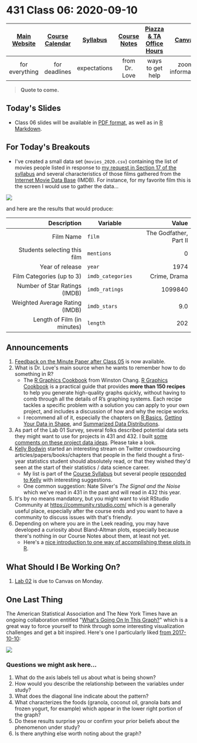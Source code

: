 # 431 Class 06: 2020-09-10

[Main Website](https://thomaselove.github.io/431/) | [Course Calendar](https://thomaselove.github.io/431/calendar.html) | [Syllabus](https://thomaselove.github.io/431-2020-syllabus/) | [Course Notes](https://thomaselove.github.io/431-notes/) | [Piazza & TA Office Hours](https://thomaselove.github.io/431/contact.html) | [Canvas](https://canvas.case.edu) | [Data and Code](https://thomaselove.github.io/431/data_index.html)
:-----------: | :--------------: | :----------: | :---------: | :-------------: | :-----------: | :------------:
for everything | for deadlines | expectations | from Dr. Love | ways to get help | zoom information | for downloads

> **Quote to come.** 

## Today's Slides

- Class 06 slides will be available in [PDF format](https://github.com/THOMASELOVE/431-2020/blob/master/classes/class06/431_class-06-slides_2020.pdf), as well as in [R Markdown](https://github.com/THOMASELOVE/431-2020/blob/master/classes/class06/431_class-06-slides_2020.Rmd).

## For Today's Breakouts

- I've created a small data set (`movies_2020.csv`) containing the list of movies people listed in response to [my request in Section 17 of the syllabus](https://thomaselove.github.io/431-2020-syllabus/movies.html) and several characteristics of those films gathered from the [Internet Movie Data Base](https://www.imdb.com/) (IMDB). For instance, for my favorite film this is the screen I would use to gather the data...

![](https://github.com/THOMASELOVE/431-2020/blob/master/classes/class06/images/g2.png)

and here are the results that would produce:

Description | Variable | Value
----------: | -------- | ---------:
Film Name | `film` | The Godfather, Part II
Students selecting this film | `mentions` | 0
Year of release | `year` | 1974
Film Categories (up to 3) | `imdb_categories` | Crime, Drama
Number of Star Ratings (IMDB) | `imdb_ratings` | 1099840
Weighted Average Rating (IMDB) | `imdb_stars` | 9.0
Length of Film (in minutes) | `length` | 202

## Announcements

1. [Feedback on the Minute Paper after Class 05](https://github.com/THOMASELOVE/431-2020/tree/master/minutepapers) is now available.
2. What is Dr. Love's main source when he wants to remember how to do something in R? 
    - The [R Graphics Cookbook](https://r-graphics.org/) from Winston Chang. [R Graphics Cookbook](https://r-graphics.org/) is a practical guide that provides **more than 150 recipes** to help you generate high-quality graphs quickly, without having to comb through all the details of R’s graphing systems. Each recipe tackles a specific problem with a solution you can apply to your own project, and includes a discussion of how and why the recipe works.
    - I recommend all of it, especially the chapters on [R Basics](https://r-graphics.org/chapter-r-basics), [Getting Your Data in Shape](https://r-graphics.org/chapter-dataprep), and [Summarized Data Distributions](https://r-graphics.org/chapter-distribution).
3. As part of the Lab 01 Survey, several folks described potential data sets they might want to use for projects in 431 and 432. I built [some comments on these project data ideas](http://bit.ly/431-2020-lab01-project-data-ideas). Please take a look.
4. [Kelly Bodwin](https://twitter.com/kellybodwin/status/1303083136046170112) started an interesting stream on Twitter crowdsourcing articles/papers/books/chapters that people in the field thought a first-year statistics student should absolutely read, or that they wished they'd seen at the start of their statistics / data science career. 
    - My list is part of the [Course Syllabus](https://thomaselove.github.io/431-2020-syllabus/) but several people [responded to Kelly](https://twitter.com/kellybodwin/status/1303083136046170112) with interesting suggestions.
    - One common suggestion: Nate Silver's *The Signal and the Noise* which we've read in 431 in the past and will read in 432 this year.
5.  It's by no means mandatory, but you might want to visit RStudio Community at https://community.rstudio.com/ which is a generally useful place, especially after the course ends and you want to have a community to discuss issues with that's friendly.
6. Depending on where you are in the Leek reading, you may have developed a curiosity about Bland-Altman plots, especially because there's nothing in our Course Notes about them, at least not yet.
    - Here's a [nice introduction to one way of accomplishing these plots in R](https://cran.r-project.org/web/packages/BlandAltmanLeh/vignettes/Intro.html).

## What Should I Be Working On?

1. [Lab 02](https://github.com/THOMASELOVE/431-2020/blob/master/labs/lab02/lab02.md) is due to Canvas on Monday.

## One Last Thing

The American Statistical Association and The New York Times have an ongoing collaboration entitled "[What's Going On In This Graph?](https://www.nytimes.com/column/whats-going-on-in-this-graph)" which is a great way to force yourself to think through some interesting visualization challenges and get a bit inspired. Here's one I particularly liked [from 2017-10-10](https://www.nytimes.com/2017/10/09/learning/whats-going-on-in-this-graph-oct-10-2017.html):

![](https://github.com/THOMASELOVE/431-2020/blob/master/classes/class06/images/nyt_2017-10-10.png)

### Questions we might ask here...

1. What do the axis labels tell us about what is being shown?
2. How would you describe the relationship between the variables under study?
3. What does the diagonal line indicate about the pattern?
4. What characterizes the foods (granola, coconut oil, granola bats and frozen yogurt, for example) which appear in the lower right portion of the graph?
5. Do these results surprise you or confirm your prior beliefs about the phenomenon under study?
6. Is there anything else worth noting about the graph?

